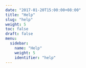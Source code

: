 ```yaml
---
date: "2017-01-20T15:00:00+08:00"
title: "Help"
slug: "help"
weight: 5
toc: false
draft: false
menu:
  sidebar:
    name: "Help"
    weight: 5
    identifier: "help"
---
```

